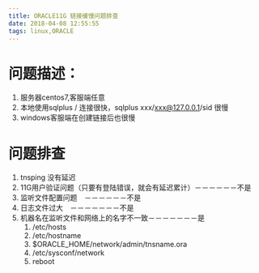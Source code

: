 ```yaml
---
title: ORACLE11G 链接缓慢问题排查
date: 2018-04-08 12:55:55
tags: linux,ORACLE
---
```


# 问题描述：

1. 服务器centos7,客服端任意
2. 本地使用sqlplus / 连接很快，sqlplus xxx/xxx@127.0.0.1/sid 很慢
3. windows客服端在创建链接后也很慢

# 问题排查

1. tnsping  没有延迟
2. 11G用户验证问题（只要有登陆错误，就会有延迟累计）－－－－－－不是
3. 监听文件配置问题　－－－－－－不是
4. 日志文件过大　－－－－－－－不是
5. 机器名在监听文件和网络上的名字不一致－－－－－－－是
   1. /etc/hosts
   2. /etc/hostname
   3. $ORACLE_HOME/network/admin/tnsname.ora
   4. /etc/sysconf/network
   5. reboot